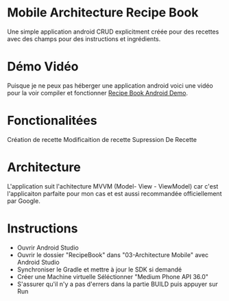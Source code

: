 # Mobile Architecture Recipe Book
Une simple application android CRUD explicitment créée pour des recettes avec des champs pour des instructions et ingrédients.

# Démo Vidéo
Puisque je ne peux pas héberger une application android voici une vidéo pour la voir compiler et fonctionner
[Recipe Book Android Demo](https://www.youtube.com/watch?v=CU3AdckHd14).

# Fonctionalitées
Création de recette
Modificaition de recette
Supression De Recette

# Architecture
L'application suit l'achitecture MVVM (Model- View - ViewModel) car c'est l'applicaiton parfaite pour mon cas et est aussi recommandée officiellement par Google.

# Instructions
- Ouvrir Android Studio
- Ouvrir le dossier "RecipeBook" dans "03-Architecture Mobile" avec Android Studio
- Synchroniser le Gradle et mettre à jour le SDK si demandé
- Créer une Machine virtuelle Séléctionner "Medium Phone API 36.0"
- S'assurer qu'il n'y a pas d'errers dans la partie BUILD puis appuyer sur Run